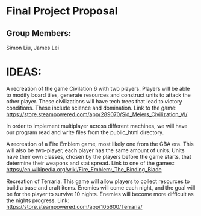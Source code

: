 # Final Project Proposal

## Group Members:

Simon Liu, James Lei
       
# IDEAS:

A recreation of the game Civilation 6 with two players. Players will be able to modify board tiles, generate resources and construct units to attack the other player. These civilizations will have tech trees that lead to victory conditions. These include science and domination.
Link to the game: https://store.steampowered.com/app/289070/Sid_Meiers_Civilization_VI/

In order to implement multiplayer across different machines, we will have our program read and write files from the public_html directory. 

A recreation of a Fire Emblem game, most likely one from the GBA era. This will also be two-player, each player has the same amount of units. Units have their own classes, chosen by the players before the game starts, that determine their weapons and stat spread.
Link to one of the games: https://en.wikipedia.org/wiki/Fire_Emblem:_The_Binding_Blade

Recreation of Terraria. This game will allow players to collect resources to build a base and craft items. Enemies will come each night, and the goal will be for the player to survive 10 nights. Enemies will become more difficult as the nights progress. 
Link: https://store.steampowered.com/app/105600/Terraria/
